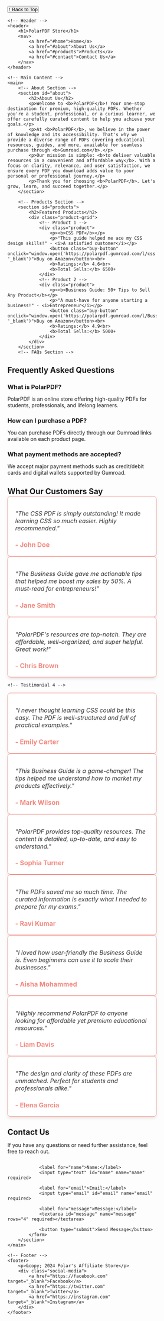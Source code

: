 <meta name='viewport' content='width=device-width, initial-scale=1'/><!DOCTYPE html>
<html lang="en">
<head>
    <meta charset="UTF-8">
    <meta name="viewport" content="width=device-width, initial-scale=1.0">
    <title>Polar's Affiliate Store</title>
    <link rel="stylesheet" href="style.css">
</head>
<body>
<!-- Back to Top Button -->
<button id="back-to-top" onclick="scrollToTop()">↑ Back to Top</button>

    <!-- Header -->
    <header>
        <h1>PolarPDF Store</h1>
        <nav>
            <a href="#home">Home</a>
            <a href="#about">About Us</a>
            <a href="#products">Products</a>
            <a href="#contact">Contact Us</a>
        </nav>
    </header>

    <!-- Main Content -->
    <main>
        <!-- About Section -->
        <section id="about">
            <h2>About Us</h2>
            <p>Welcome to <b>PolarPDF</b>! Your one-stop destination for premium, high-quality PDFs. Whether you're a student, professional, or a curious learner, we offer carefully curated content to help you achieve your goals.</p>
            <p>At <b>PolarPDF</b>, we believe in the power of knowledge and its accessibility. That's why we provide a diverse range of PDFs covering educational resources, guides, and more, available for seamless purchase through <b>Gumroad.com</b>.</p>
            <p>Our mission is simple: <b>to deliver valuable resources in a convenient and affordable way</b>. With a focus on clarity, relevance, and user satisfaction, we ensure every PDF you download adds value to your personal or professional journey.</p>
            <p>Thank you for choosing <b>PolarPDF</b>. Let's grow, learn, and succeed together.</p>
        </section>

        <!-- Products Section -->
        <section id="products">
            <h2>Featured Products</h2>
            <div class="product-grid">
                <!-- Product 1 -->
                <div class="product">
                    <p><b>CSS PDF</b></p>
                    <p>"This guide helped me ace my CSS design skills!" - <i>A satisfied customer</i></p>
                    <button class="buy-button" onclick="window.open('https://polarpdf.gumroad.com/l/css', '_blank')">Buy on Amazon</button><br>
                    <b>Ratings:</b> 4.6<br>
                    <b>Total Sells:</b> 6500+
                </div>
                <!-- Product 2 -->
                <div class="product">
                    <p><b>Business Guide: 50+ Tips to Sell Any Product</b></p>
                    <p>"A must-have for anyone starting a business!" - <i>Entrepreneur</i></p>
                    <button class="buy-button" onclick="window.open('https://polarpdf.gumroad.com/l/Bussines', '_blank')">Buy on Amazon</button><br>
                    <b>Ratings:</b> 4.9<br>
                    <b>Total Sells:</b> 5000+
                </div>
            </div>
        </section>
        <!-- FAQs Section -->
<section id="faq">
    <h2>Frequently Asked Questions</h2>
    <div class="faq-item">
        <h3>What is PolarPDF?</h3>
        <p>PolarPDF is an online store offering high-quality PDFs for students, professionals, and lifelong learners.</p>
    </div>
    <div class="faq-item">
        <h3>How can I purchase a PDF?</h3>
        <p>You can purchase PDFs directly through our Gumroad links available on each product page.</p>
    </div>
    <div class="faq-item">
        <h3>What payment methods are accepted?</h3>
        <p>We accept major payment methods such as credit/debit cards and digital wallets supported by Gumroad.</p>
    </div>
</section>
<!-- Testimonials Section -->
<section id="testimonials">
    <h2>What Our Customers Say</h2>
    <div class="testimonial-grid">
        <!-- Testimonial 1 -->
        <div class="testimonial">
            <p>"The CSS PDF is simply outstanding! It made learning CSS so much easier. Highly recommended."</p>
            <h4>- John Doe</h4>
        </div>
        <!-- Testimonial 2 -->
        <div class="testimonial">
            <p>"The Business Guide gave me actionable tips that helped me boost my sales by 50%. A must-read for entrepreneurs!"</p>
            <h4>- Jane Smith</h4>
        </div>
        <!-- Testimonial 3 -->
        <div class="testimonial">
            <p>"PolarPDF's resources are top-notch. They are affordable, well-organized, and super helpful. Great work!"</p>
            <h4>- Chris Brown</h4>
        </div>

    <!-- Testimonial 4 -->
<div class="testimonial">
    <p>"I never thought learning CSS could be this easy. The PDF is well-structured and full of practical examples."</p>
    <h4>- Emily Carter</h4>
</div>

<!-- Testimonial 5 -->
<div class="testimonial">
    <p>"This Business Guide is a game-changer! The tips helped me understand how to market my products effectively."</p>
    <h4>- Mark Wilson</h4>
</div>

<!-- Testimonial 6 -->
<div class="testimonial">
    <p>"PolarPDF provides top-quality resources. The content is detailed, up-to-date, and easy to understand."</p>
    <h4>- Sophia Turner</h4>
</div>

<!-- Testimonial 7 -->
<div class="testimonial">
    <p>"The PDFs saved me so much time. The curated information is exactly what I needed to prepare for my exams."</p>
    <h4>- Ravi Kumar</h4>
</div>

<!-- Testimonial 8 -->
<div class="testimonial">
    <p>"I loved how user-friendly the Business Guide is. Even beginners can use it to scale their businesses."</p>
    <h4>- Aisha Mohammed</h4>
</div>

<!-- Testimonial 9 -->
<div class="testimonial">
    <p>"Highly recommend PolarPDF to anyone looking for affordable yet premium educational resources."</p>
    <h4>- Liam Davis</h4>
</div>

<!-- Testimonial 10 -->
<div class="testimonial">
    <p>"The design and clarity of these PDFs are unmatched. Perfect for students and professionals alike."</p>
    <h4>- Elena Garcia</h4>
</div>
</div>
</section>
        <!-- Contact Section -->
        <section id="contact">
            <h2>Contact Us</h2>
            <p>If you have any questions or need further assistance, feel free to reach out.</p>
            <form action="https://api.web3forms.com/submit" method="post">
                <input type="hidden" name="access_key" value="e3c9532c-5bcb-4ba3-b1c6-b30e6e40326d">
                
                <label for="name">Name:</label>
                <input type="text" id="name" name="name" required>
                
                <label for="email">Email:</label>
                <input type="email" id="email" name="email" required>
                
                <label for="message">Message:</label>
                <textarea id="message" name="message" rows="4" required></textarea>
                
                <button type="submit">Send Message</button>
            </form>
        </section>
    </main>

    <!-- Footer -->
    <footer>
        <p>&copy; 2024 Polar's Affiliate Store</p>
        <div class="social-media">
            <a href="https://facebook.com" target="_blank">Facebook</a>
            <a href="https://twitter.com" target="_blank">Twitter</a>
            <a href="https://instagram.com" target="_blank">Instagram</a>
        </div>
    </footer>
</body>
</html><style>/* Basic Reset */
* {
    margin: 0;
    padding: 0;
    box-sizing: border-box;
}

/* Body Styling */
body {
    background-color: #fff;
    color: #333;
    font-family: Arial, sans-serif;
    line-height: 1.6;
}

/* Header */
header {
    padding: 20px;
    background: #f28b82; /* Light red */
    text-align: center;
}
header h1 {
    font-size: 2em;
    color: white;
}
header nav a {
    color: white;
    margin: 0 10px;
    text-decoration: none;
}
header nav a:hover {
    color: #333;
}

/* Main Content */
main {
    padding: 20px;
}
main h2 {
    color: #f28b82;
    margin-bottom: 10px;
}

/* About Section */
#about {
    margin-bottom: 30px;
    padding: 15px;
    background: #ffe6e6;
    border-radius: 8px;
}

/* Product Section */
#products {
    margin-bottom: 30px;
}
.product-grid {
    display: grid;
    grid-template-columns: repeat(auto-fit, minmax(150px, 1fr));
    gap: 15px;
}
.product {
    background: #ffe6e6;
    border-radius: 8px;
    padding: 15px;
    text-align: center;
    border: 1px solid #f28b82;
}
.product p {
    margin: 10px 0;
    color: #333;
}

/* Buy Button */
.buy-button {
    padding: 10px 15px;
    border: none;
    border-radius: 5px;
    background: #f28b82;
    color: white;
    font-size: 1rem;
    cursor: pointer;
    margin-top: 10px;
}
.buy-button:hover {
    background: #c9443e;
}

/* Contact Section */
#contact {
    padding: 15px;
    background: #ffe6e6;
    border-radius: 8px;
    margin-bottom: 30px;
}
form {
    display: flex;
    flex-direction: column;
}
form label {
    margin-top: 10px;
}
form input, form textarea, form button {
    padding: 10px;
    margin-top: 5px;
    border-radius: 5px;
    border: 1px solid #f28b82;
}
form input, form textarea {
    width: 100%;
    background: white;
    color: #333;
}
form button {
    background-color: #f28b82;
    color: white;
    cursor: pointer;
}
form button:hover {
    background-color: #c9443e;
}

/* Footer */
footer {
    padding: 15px;
    background: #f28b82;
    text-align: center;
}
footer p {
    color: white;
}
.social-media a {
    color: white;
    margin: 0 10px;
    text-decoration: none;
}
.social-media a:hover {
    color: #ffe6e6;
}
/* FAQ Section */
#faq {
    padding: 30px;
    background-color: #ffe6e6; /* Light red */
    border-radius: 8px;
    margin: 30px 0;
}
#faq h2 {
    color: #f28b82;
    margin-bottom: 20px;
    text-align: center;
}
.faq-item {
    margin-bottom: 15px;
}
.faq-item h3 {
    color: #f28b82;
    margin-bottom: 5px;
}
.faq-item p {
    color: #333;
    margin-left: 15px;
    font-size: 0.9rem;
}
/* Back to Top Button */
#back-to-top {
    position: fixed;
    bottom: 20px;
    right: 20px;
    background-color: #f28b82;
    color: white;
    border: none;
    border-radius: 50%;
    padding: 10px 15px;
    font-size: 1.2rem;
    cursor: pointer;
    display: none; /* Initially hidden */
    box-shadow: 0 4px 6px rgba(0, 0, 0, 0.2);
}
#back-to-top:hover {
    background-color: #ff7675;
}
/* Testimonials Section */
#testimonials {
    padding: 30px;
    background-color: #ffe6e6; /* Light red background */
    border-radius: 8px;
    margin: 30px 0;
    text-align: center;
}
#testimonials h2 {
    color: #f28b82; /* Heading color */
    margin-bottom: 20px;
    font-size: 2rem;
}
.testimonial-grid {
    display: grid;
    grid-template-columns: repeat(auto-fit, minmax(250px, 1fr));
    gap: 20px;
}
.testimonial {
    background: white;
    border: 1px solid #f28b82;
    border-radius: 8px;
    padding: 20px;
    box-shadow: 0 4px 8px rgba(0, 0, 0, 0.1);
}
.testimonial p {
    font-size: 1rem;
    color: #333;
    margin-bottom: 15px;
    font-style: italic;
}
.testimonial h4 {
    font-size: 1.1rem;
    color: #f28b82;
    font-weight: bold;
}
.testimonial:hover {
    transform: scale(1.05);
    transition: transform 0.3s ease-in-out;
}</style><script>// Back to Top Functionality
window.onscroll = function () {
    const btn = document.getElementById('back-to-top');
    if (document.body.scrollTop > 200 || document.documentElement.scrollTop > 200) {
        btn.style.display = "block";
    } else {
        btn.style.display = "none";
    }
};

function scrollToTop() {
    window.scrollTo({ top: 0, behavior: 'smooth' });
}</script>
